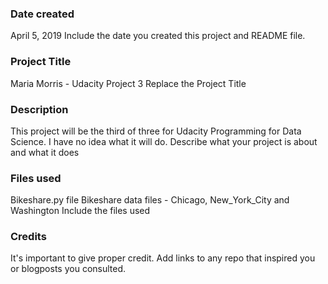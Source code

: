 ### Date created
April 5, 2019
Include the date you created this project and README file.

### Project Title
Maria Morris - Udacity Project 3
Replace the Project Title

### Description
This project will be the third of three for Udacity Programming for Data Science.
I have no idea what it will do.
Describe what your project is about and what it does

### Files used
Bikeshare.py file
Bikeshare data files - Chicago, New_York_City and Washington
Include the files used

### Credits
It's important to give proper credit. Add links to any repo that inspired you or blogposts you consulted.
